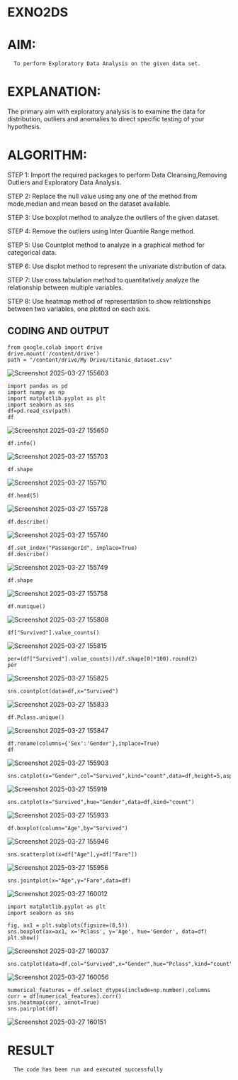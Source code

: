 # EXNO2DS
# AIM:
      To perform Exploratory Data Analysis on the given data set.
      
# EXPLANATION:
  The primary aim with exploratory analysis is to examine the data for distribution, outliers and anomalies to direct specific testing of your hypothesis.
  
# ALGORITHM:
STEP 1: Import the required packages to perform Data Cleansing,Removing Outliers and Exploratory Data Analysis.

STEP 2: Replace the null value using any one of the method from mode,median and mean based on the dataset available.

STEP 3: Use boxplot method to analyze the outliers of the given dataset.

STEP 4: Remove the outliers using Inter Quantile Range method.

STEP 5: Use Countplot method to analyze in a graphical method for categorical data.

STEP 6: Use displot method to represent the univariate distribution of data.

STEP 7: Use cross tabulation method to quantitatively analyze the relationship between multiple variables.

STEP 8: Use heatmap method of representation to show relationships between two variables, one plotted on each axis.

## CODING AND OUTPUT
```
from google.colab import drive
drive.mount('/content/drive')
path = "/content/drive/My Drive/titanic_dataset.csv"
```
![Screenshot 2025-03-27 155603](https://github.com/user-attachments/assets/fcd3b597-b566-45e4-b5d1-f109f81ef16c)
```
import pandas as pd
import numpy as np
import matplotlib.pyplot as plt
import seaborn as sns
df=pd.read_csv(path)
df
```
![Screenshot 2025-03-27 155650](https://github.com/user-attachments/assets/06efa84e-f185-478d-9598-e727bbb095e4)
```
df.info()
```
![Screenshot 2025-03-27 155703](https://github.com/user-attachments/assets/56504935-83da-400b-9475-4d5ee5c22887)
```
df.shape
```
![Screenshot 2025-03-27 155710](https://github.com/user-attachments/assets/da9402a4-9c1c-4ae7-9bc9-aaa3f9e0ad50)
```
df.head(5)
```
![Screenshot 2025-03-27 155728](https://github.com/user-attachments/assets/da7cb8a2-b672-4286-a09e-78384dd82b8a)
```
df.describe()
```
![Screenshot 2025-03-27 155740](https://github.com/user-attachments/assets/08aa3770-731c-4dd5-b271-b553d0d53650)
```
df.set_index("PassengerId", inplace=True)
df.describe()
```
![Screenshot 2025-03-27 155749](https://github.com/user-attachments/assets/20ffd918-676f-4fe2-9fd5-278088162519)
```
df.shape
```
![Screenshot 2025-03-27 155758](https://github.com/user-attachments/assets/c83c8998-d8e8-4eed-a5aa-a7bf652ead10)
```
df.nunique()
```
![Screenshot 2025-03-27 155808](https://github.com/user-attachments/assets/55e8ca41-c256-4c49-9ef7-75337c38b4cb)
```
df["Survived"].value_counts()
```
![Screenshot 2025-03-27 155815](https://github.com/user-attachments/assets/d192e6e8-1793-4830-87e8-cd169c492e75)
```
per=(df["Survived"].value_counts()/df.shape[0]*100).round(2)
per

```
![Screenshot 2025-03-27 155825](https://github.com/user-attachments/assets/71a8491a-982d-4c7e-8153-6cbc6452c3b5)
```
sns.countplot(data=df,x="Survived")
```
![Screenshot 2025-03-27 155833](https://github.com/user-attachments/assets/0e958cab-f086-49e2-872d-ce2bf3f9dc6e)
```
df.Pclass.unique()
```
![Screenshot 2025-03-27 155847](https://github.com/user-attachments/assets/82ae014c-9c77-4462-95c0-d93142d8fbb4)
```
df.rename(columns={'Sex':'Gender'},inplace=True)
df
```
![Screenshot 2025-03-27 155903](https://github.com/user-attachments/assets/95d54f90-21ee-44ab-8e82-d2da17337f35)
```
sns.catplot(x="Gender",col="Survived",kind="count",data=df,height=5,aspect=.7)
```
![Screenshot 2025-03-27 155919](https://github.com/user-attachments/assets/2123599f-2b9e-442b-93fa-d1a088086e62)
```
sns.catplot(x="Survived",hue="Gender",data=df,kind="count")
```
![Screenshot 2025-03-27 155933](https://github.com/user-attachments/assets/e25f2f15-80e5-4692-9c28-c118a33772db)
```
df.boxplot(column="Age",by="Survived")
```
![Screenshot 2025-03-27 155946](https://github.com/user-attachments/assets/9a83d527-2d31-4df6-8520-bf1784b85f30)
```
sns.scatterplot(x=df["Age"],y=df["Fare"])
```
![Screenshot 2025-03-27 155956](https://github.com/user-attachments/assets/bb3fb353-273f-4f87-a225-c03fef0178e5)
```
sns.jointplot(x="Age",y="Fare",data=df)
```
![Screenshot 2025-03-27 160012](https://github.com/user-attachments/assets/b82cd5cb-29d0-4ad1-9918-fcac08fef3c9)
```
import matplotlib.pyplot as plt
import seaborn as sns

fig, ax1 = plt.subplots(figsize=(8,5)) 
sns.boxplot(ax=ax1, x='Pclass', y='Age', hue='Gender', data=df) 
plt.show()
```
![Screenshot 2025-03-27 160037](https://github.com/user-attachments/assets/08700ad5-9042-42ad-80d3-297da9ada7bd)
```
sns.catplot(data=df,col="Survived",x="Gender",hue="Pclass",kind="count")
```
![Screenshot 2025-03-27 160056](https://github.com/user-attachments/assets/542b594e-e416-4896-a146-a1cf6d6829ba)
```
numerical_features = df.select_dtypes(include=np.number).columns
corr = df[numerical_features].corr()
sns.heatmap(corr, annot=True)
sns.pairplot(df)
```
![Screenshot 2025-03-27 160151](https://github.com/user-attachments/assets/008bc2a5-1a85-42bb-abf6-8156c9d0751c)

# RESULT
      The code has been run and executed successfully
